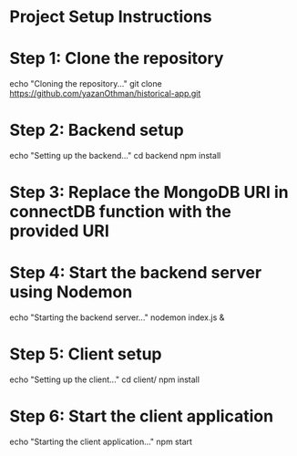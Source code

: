 # Project Setup Instructions


# Step 1: Clone the repository
echo "Cloning the repository..."
git clone https://github.com/yazanOthman/historical-app.git

# Step 2: Backend setup
echo "Setting up the backend..."
cd backend
npm install

# Step 3: Replace the MongoDB URI in connectDB function with the provided URI

# Step 4: Start the backend server using Nodemon
echo "Starting the backend server..."
nodemon index.js &

# Step 5: Client setup
echo "Setting up the client..."
cd client/
npm install

# Step 6: Start the client application
echo "Starting the client application..."
npm start

